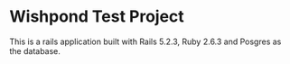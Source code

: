 # Wishpond Test Project

This is a rails application built with Rails 5.2.3, Ruby 2.6.3 and Posgres as the database.

